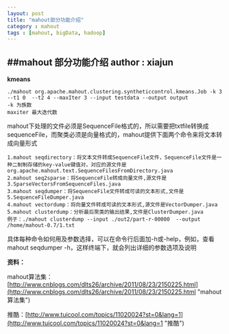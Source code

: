 ```yaml
---
layout: post
title: "mahout部分功能介绍"
category : mahout
tags : [mahout, bigData, hadoop]
---
```

##mahout 部分功能介绍
**author : xiajun**
-
**kmeans**

	./mahout org.apache.mahout.clustering.syntheticcontrol.kmeans.Job -k 3 --t1 0  --t2 4 --maxIter 3 --input testdata --output output
	-k 为族数
	maxiter 最大迭代数

mahout下处理的文件必须是SequenceFile格式的，所以需要把txtfile转换成sequenceFile，而聚类必须是向量格式的，mahout提供下面两个命令来将文本转成向量形式

	1.mahout seqdirectory：将文本文件转成SequenceFile文件，SequenceFile文件是一种二制制存储的key-value键值对，对应的源文件是org.apache.mahout.text.SequenceFilesFromDirectory.java
	2.mahout seq2sparse：将SequenceFile转成向量文件,源文件是3.SparseVectorsFromSequenceFiles.java
	3.mahout seqdumper：将SequenceFile文件转成可读的文本形式,文件是5.SequenceFileDumper.java
	4.mahout vectordump：将向量文件转成可读的文本形式,源文件是VectorDumper.java
	5.mahout clusterdump：分析最后聚类的输出结果,文件是ClusterDumper.java
	例子：./mahout clusterdump --input ./out2/part-r-00000  --output /home/mahout-0.7/1.txt
具体每种命令如何用及参数选择，可以在命令行后面加-h或-help，例如，查看mahout seqdumper -h，这样终端下，就会列出详细的参数选项及说明

**资料：**

mahout算法集：[http://www.cnblogs.com/dlts26/archive/2011/08/23/2150225.html](http://www.cnblogs.com/dlts26/archive/2011/08/23/2150225.html "mahout算法集")

推酷：[http://www.tuicool.com/topics/11020024?st=0&lang=1](http://www.tuicool.com/topics/11020024?st=0&lang=1 "推酷")